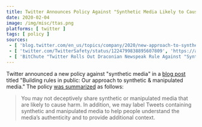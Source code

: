 ```yaml
---
title: Twitter Announces Policy Against "Synthetic Media Likely to Cause Harm"
date: 2020-02-04
image: /img/misc/ttas.png
platforms: [ twitter ]
tags: [ policy ]
sources:
 - [ 'blog.twitter.com/en_us/topics/company/2020/new-approach-to-synthetic-and-manipulated-media.html', 'https://archive.is/USaDf' ]
 - [ 'twitter.com/TwitterSafety/status/1224799838895607809', 'https://archive.is/OWlyG' ]
 - [ 'BitChute "Twitter Rolls Out Draconian Newspeak Rule Against "Synthetic Media" (Bitchute Exclusive)" by Styxhexenhammer666 (5 Feb 2020)', 'https://www.bitchute.com/video/UmPJ4HKpts0s/' ]
---
```


Twitter announced a new policy against "synthetic media" in a [blog
post](https://archive.is/USaDf) titled "Building rules in public: Our approach
to synthetic & manipulated media." The policy [was
summarized](https://archive.is/USaDf#selection-735.0-735.253) as follows:

> You may not deceptively share synthetic or manipulated media that are likely
> to cause harm. In addition, we may label Tweets containing synthetic and
> manipulated media to help people understand the media’s authenticity and to
> provide additional context.

